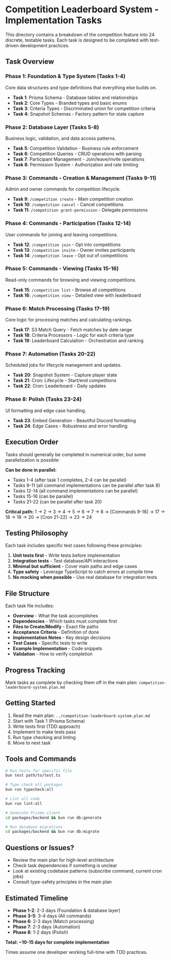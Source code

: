 # Competition Leaderboard System - Implementation Tasks

This directory contains a breakdown of the competition feature into 24 discrete, testable tasks. Each task is designed to be completed with test-driven development practices.

## Task Overview

### Phase 1: Foundation & Type System (Tasks 1-4)
Core data structures and type definitions that everything else builds on.

- **Task 1**: Prisma Schema - Database tables and relationships
- **Task 2**: Core Types - Branded types and basic enums
- **Task 3**: Criteria Types - Discriminated union for competition criteria
- **Task 4**: Snapshot Schemas - Factory pattern for state capture

### Phase 2: Database Layer (Tasks 5-8)
Business logic, validation, and data access patterns.

- **Task 5**: Competition Validation - Business rule enforcement
- **Task 6**: Competition Queries - CRUD operations with parsing
- **Task 7**: Participant Management - Join/leave/invite operations
- **Task 8**: Permission System - Authorization and rate limiting

### Phase 3: Commands - Creation & Management (Tasks 9-11)
Admin and owner commands for competition lifecycle.

- **Task 9**: `/competition create` - Main competition creation
- **Task 10**: `/competition cancel` - Cancel competitions
- **Task 11**: `/competition grant-permission` - Delegate permissions

### Phase 4: Commands - Participation (Tasks 12-14)
User commands for joining and leaving competitions.

- **Task 12**: `/competition join` - Opt into competitions
- **Task 13**: `/competition invite` - Owner invites participants
- **Task 14**: `/competition leave` - Opt out of competitions

### Phase 5: Commands - Viewing (Tasks 15-16)
Read-only commands for browsing and viewing competitions.

- **Task 15**: `/competition list` - Browse all competitions
- **Task 16**: `/competition view` - Detailed view with leaderboard

### Phase 6: Match Processing (Tasks 17-19)
Core logic for processing matches and calculating rankings.

- **Task 17**: S3 Match Query - Fetch matches by date range
- **Task 18**: Criteria Processors - Logic for each criteria type
- **Task 19**: Leaderboard Calculation - Orchestration and ranking

### Phase 7: Automation (Tasks 20-22)
Scheduled jobs for lifecycle management and updates.

- **Task 20**: Snapshot System - Capture player state
- **Task 21**: Cron: Lifecycle - Start/end competitions
- **Task 22**: Cron: Leaderboard - Daily updates

### Phase 8: Polish (Tasks 23-24)
UI formatting and edge case handling.

- **Task 23**: Embed Generation - Beautiful Discord formatting
- **Task 24**: Edge Cases - Robustness and error handling

## Execution Order

Tasks should generally be completed in numerical order, but some parallelization is possible:

**Can be done in parallel:**
- Tasks 1-4 (after task 1 completes, 2-4 can be parallel)
- Tasks 9-11 (all command implementations can be parallel after task 8)
- Tasks 12-14 (all command implementations can be parallel)
- Tasks 15-16 (can be parallel)
- Tasks 21-22 (can be parallel after task 20)

**Critical path:**
1 → 2 → 3 → 4 → 5 → 6 → 7 → 8 → [Commands 9-16] → 17 → 18 → 19 → 20 → [Cron 21-22] → 23 → 24

## Testing Philosophy

Each task includes specific test cases following these principles:

1. **Unit tests first** - Write tests before implementation
2. **Integration tests** - Test database/API interactions
3. **Minimal but sufficient** - Cover main paths and edge cases
4. **Type safety** - Leverage TypeScript to catch errors at compile time
5. **No mocking when possible** - Use real database for integration tests

## File Structure

Each task file includes:
- **Overview** - What the task accomplishes
- **Dependencies** - Which tasks must complete first
- **Files to Create/Modify** - Exact file paths
- **Acceptance Criteria** - Definition of done
- **Implementation Notes** - Key design decisions
- **Test Cases** - Specific tests to write
- **Example Implementation** - Code snippets
- **Validation** - How to verify completion

## Progress Tracking

Mark tasks as complete by checking them off in the main plan:
`competition-leaderboard-system.plan.md`

## Getting Started

1. Read the main plan: `../competition-leaderboard-system.plan.md`
2. Start with Task 1 (Prisma Schema)
3. Write tests first (TDD approach)
4. Implement to make tests pass
5. Run type checking and linting
6. Move to next task

## Tools and Commands

```bash
# Run tests for specific file
bun test path/to/test.ts

# Type check all packages
bun run typecheck:all

# Lint all code
bun run lint:all

# Generate Prisma client
cd packages/backend && bun run db:generate

# Run database migrations
cd packages/backend && bun run db:migrate
```

## Questions or Issues?

- Review the main plan for high-level architecture
- Check task dependencies if something is unclear
- Look at existing codebase patterns (subscribe command, current cron jobs)
- Consult type-safety principles in the main plan

## Estimated Timeline

- **Phase 1-2**: 2-3 days (Foundation & database layer)
- **Phase 3-5**: 3-4 days (All commands)
- **Phase 6**: 2-3 days (Match processing)
- **Phase 7**: 2-3 days (Automation)
- **Phase 8**: 1-2 days (Polish)

**Total: ~10-15 days for complete implementation**

Times assume one developer working full-time with TDD practices.

